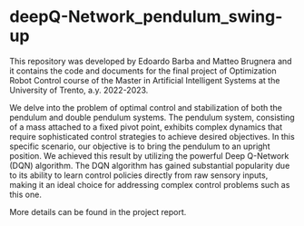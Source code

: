 # deepQ-Network_pendulum_swing-up
This repository was developed by Edoardo Barba and Matteo Brugnera and it contains the code and documents for the final project of Optimization Robot Control course of the Master in Artificial Intelligent Systems at the University of Trento, a.y. 2022-2023.

We delve into the problem of optimal control and stabilization of both the pendulum and double pendulum systems. The pendulum system, consisting
of a mass attached to a fixed pivot point, exhibits complex dynamics that require sophisticated control strategies to achieve desired objectives. 
In this specific scenario, our objective is to bring the pendulum to an upright position. We achieved this result by utilizing the powerful Deep Q-Network (DQN)
algorithm. The DQN algorithm has gained substantial popularity due to its ability to learn control policies directly from raw sensory inputs, 
making it an ideal choice for addressing complex control problems such as this one. 

More details can be found in the project report. 


